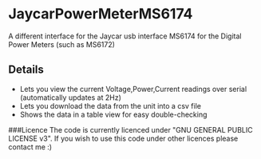 # JaycarPowerMeterMS6174
A different interface for the Jaycar usb interface MS6174 for the Digital Power Meters (such as MS6172)
## Details
* Lets you view the current Voltage,Power,Current readings over serial (automatically updates at 2Hz)
* Lets you download the data from the unit into a csv file
* Shows the data in a table view for easy double-checking

###Licence
The code is currently licenced under "GNU GENERAL PUBLIC LICENSE v3".
If you wish to use this code under other licences please contact me :)
